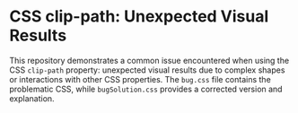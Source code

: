 # CSS clip-path: Unexpected Visual Results

This repository demonstrates a common issue encountered when using the CSS `clip-path` property: unexpected visual results due to complex shapes or interactions with other CSS properties.  The `bug.css` file contains the problematic CSS, while `bugSolution.css` provides a corrected version and explanation.